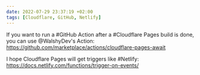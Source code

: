 ```yaml
---
date: 2022-07-29 23:37:19 +02:00
tags: [Cloudflare, GitHub, Netlify]
---
```


If you want to run a #GitHub Action after a #Cloudflare Pages build is done, you can use @WalshyDev's Action: https://github.com/marketplace/actions/cloudflare-pages-await

I hope Cloudflare Pages will get triggers like #Netlify: https://docs.netlify.com/functions/trigger-on-events/